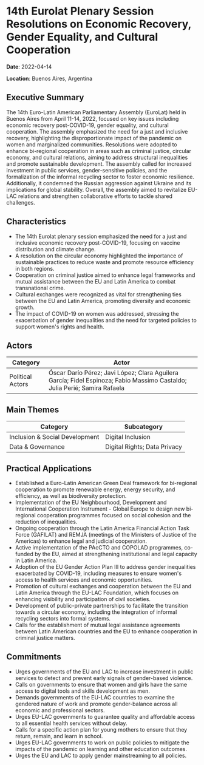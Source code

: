 # 14th Eurolat Plenary Session Resolutions on Economic Recovery, Gender Equality, and Cultural Cooperation

**Date**: 2022-04-14

**Location**: Buenos Aires, Argentina

## Executive Summary

The 14th Euro-Latin American Parliamentary Assembly (EuroLat) held in Buenos Aires from April 11-14, 2022, focused on key issues including economic recovery post-COVID-19, gender equality, and cultural cooperation. The assembly emphasized the need for a just and inclusive recovery, highlighting the disproportionate impact of the pandemic on women and marginalized communities. Resolutions were adopted to enhance bi-regional cooperation in areas such as criminal justice, circular economy, and cultural relations, aiming to address structural inequalities and promote sustainable development. The assembly called for increased investment in public services, gender-sensitive policies, and the formalization of the informal recycling sector to foster economic resilience. Additionally, it condemned the Russian aggression against Ukraine and its implications for global stability. Overall, the assembly aimed to revitalize EU-LAC relations and strengthen collaborative efforts to tackle shared challenges.

## Characteristics

- The 14th Eurolat plenary session emphasized the need for a just and inclusive economic recovery post-COVID-19, focusing on vaccine distribution and climate change.
- A resolution on the circular economy highlighted the importance of sustainable practices to reduce waste and promote resource efficiency in both regions.
- Cooperation on criminal justice aimed to enhance legal frameworks and mutual assistance between the EU and Latin America to combat transnational crime.
- Cultural exchanges were recognized as vital for strengthening ties between the EU and Latin America, promoting diversity and economic growth.
- The impact of COVID-19 on women was addressed, stressing the exacerbation of gender inequalities and the need for targeted policies to support women's rights and health.

## Actors

| Category | Actor |
| --- | --- |
| Political Actors | Óscar Darío Pérez; Javi López; Clara Aguilera García; Fidel Espinoza; Fabio Massimo Castaldo; Julia Perié; Samira Rafaela |

## Main Themes

| Category | Subcategory |
| --- | --- |
| Inclusion & Social Development | Digital Inclusion |
| Data & Governance | Digital Rights; Data Privacy |

## Practical Applications

- Established a Euro-Latin American Green Deal framework for bi-regional cooperation to promote renewable energy, energy security, and efficiency, as well as biodiversity protection.
- Implementation of the EU Neighbourhood, Development and International Cooperation Instrument - Global Europe to design new bi-regional cooperation programmes focused on social cohesion and the reduction of inequalities.
- Ongoing cooperation through the Latin America Financial Action Task Force (GAFILAT) and REMJA (meetings of the Ministers of Justice of the Americas) to enhance legal and judicial cooperation.
- Active implementation of the PAcCTO and COPOLAD programmes, co-funded by the EU, aimed at strengthening institutional and legal capacity in Latin America.
- Adoption of the EU Gender Action Plan III to address gender inequalities exacerbated by COVID-19, including measures to ensure women's access to health services and economic opportunities.
- Promotion of cultural exchanges and cooperation between the EU and Latin America through the EU-LAC Foundation, which focuses on enhancing visibility and participation of civil societies.
- Development of public-private partnerships to facilitate the transition towards a circular economy, including the integration of informal recycling sectors into formal systems.
- Calls for the establishment of mutual legal assistance agreements between Latin American countries and the EU to enhance cooperation in criminal justice matters.

## Commitments

- Urges governments of the EU and LAC to increase investment in public services to detect and prevent early signals of gender-based violence.
- Calls on governments to ensure that women and girls have the same access to digital tools and skills development as men.
- Demands governments of the EU-LAC countries to examine the gendered nature of work and promote gender-balance across all economic and professional sectors.
- Urges EU-LAC governments to guarantee quality and affordable access to all essential health services without delay.
- Calls for a specific action plan for young mothers to ensure that they return, remain, and learn in school.
- Urges EU-LAC governments to work on public policies to mitigate the impacts of the pandemic on learning and other education outcomes.
- Urges the EU and LAC to apply gender mainstreaming to all policies.